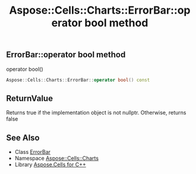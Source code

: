 ﻿---
title: Aspose::Cells::Charts::ErrorBar::operator bool method
linktitle: operator bool
second_title: Aspose.Cells for C++ API Reference
description: 'Aspose::Cells::Charts::ErrorBar::operator bool method. operator bool() in C++.'
type: docs
weight: 400
url: /cpp/aspose.cells.charts/errorbar/operator_bool/
---
## ErrorBar::operator bool method


operator bool()

```cpp
Aspose::Cells::Charts::ErrorBar::operator bool() const
```


## ReturnValue

Returns true if the implementation object is not nullptr. Otherwise, returns false

## See Also

* Class [ErrorBar](../)
* Namespace [Aspose::Cells::Charts](../../)
* Library [Aspose.Cells for C++](../../../)
